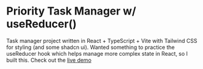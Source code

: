 # Priority Task Manager w/ useReducer()

Task manager project written in React + TypeScript + Vite with Tailwind CSS for styling (and some shadcn ui). Wanted something to practice the useReducer hook which helps manage more complex state in React, so I built this. Check out the [live demo](https://priority-task-manager.vercel.app/)
